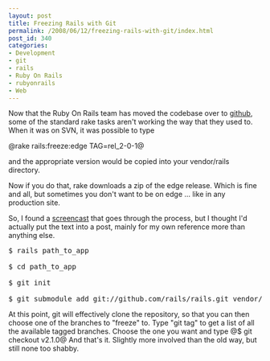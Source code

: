 ```yaml
---
layout: post
title: Freezing Rails with Git
permalink: /2008/06/12/freezing-rails-with-git/index.html
post_id: 340
categories: 
- Development
- git
- rails
- Ruby On Rails
- rubyonrails
- Web
---
```


 Now that the Ruby On Rails team has moved the codebase over to <a href="http://github.com">github</a>, some of the standard rake tasks aren't working the way that they used to. When it was on <span class="caps">SVN</span>, it was possible to type




@rake rails:freeze:edge TAG=rel_2-0-1@

and the appropriate version would be copied into your vendor/rails directory.




Now if you do that, rake downloads a zip of the edge release. Which is fine and all, but sometimes you don't want to be on edge ... like in any production site.




So, I found a <a href="http://smartic.us/2008/5/15/freezing-rails-with-git">screencast</a> that goes through the process, but I thought I'd actually put the text into a post, mainly for my own reference more than anything else.




<pre>
$ rails path_to_app

$ cd path_to_app

$ git init

$ git submodule add git://github.com/rails/rails.git vendor/rails
</pre >

At this point, git will effectively clone the repository, so that you can then choose one of the branches to "freeze" to. Type "git tag" to get a list of all the available tagged branches. Choose the one you want and type




@$ git checkout v2.1.0@

And that's it. Slightly more involved than the old way, but still none too shabby.

